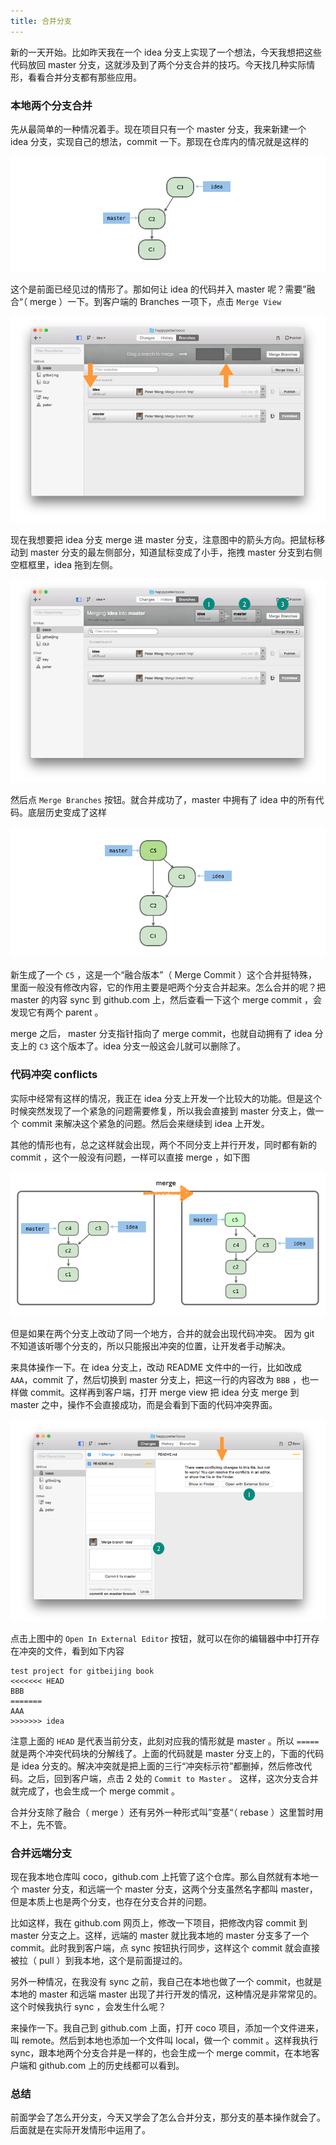 ```yaml
---
title: 合并分支
---
```


新的一天开始。比如昨天我在一个 idea 分支上实现了一个想法，今天我想把这些代码放回 master 分支，这就涉及到了两个分支合并的技巧。今天找几种实际情形，看看合并分支都有那些应用。


### 本地两个分支合并

先从最简单的一种情况着手。现在项目只有一个 master 分支，我来新建一个 idea 分支，实现自己的想法，commit 一下。那现在仓库内的情况就是这样的

![](images/merge/two_branches.png)

这个是前面已经见过的情形了。那如何让 idea 的代码并入 master 呢？需要”融合“（ merge ）一下。到客户端的 Branches 一项下，点击 `Merge View`


![](images/merge/merge_view.png)

现在我想要把 idea 分支 merge 进 master 分支，注意图中的箭头方向。把鼠标移动到 master 分支的最左侧部分，知道鼠标变成了小手，拖拽 master 分支到右侧空框框里，idea 拖到左侧。

![](images/merge/ready_to_merge.png)

然后点 `Merge Branches` 按钮。就合并成功了，master 中拥有了 idea 中的所有代码。底层历史变成了这样

![](images/merge/after_merge.png)

新生成了一个 `C5` ，这是一个“融合版本”（ Merge Commit ）这个合并挺特殊，里面一般没有修改内容，它的作用主要是吧两个分支合并起来。怎么合并的呢？把 master 的内容 sync 到 github.com 上，然后查看一下这个 merge commit ，会发现它有两个 parent 。

merge 之后， master 分支指针指向了 merge commit，也就自动拥有了 idea 分支上的 `C3` 这个版本了。idea 分支一般这会儿就可以删除了。

### 代码冲突 conflicts

实际中经常有这样的情况，我正在 idea 分支上开发一个比较大的功能。但是这个时候突然发现了一个紧急的问题需要修复，所以我会直接到 master 分支上，做一个 commit 来解决这个紧急的问题。然后会来继续到 idea 上开发。

其他的情形也有，总之这样就会出现，两个不同分支上并行开发，同时都有新的 commit ，这个一般没有问题，一样可以直接 merge ，如下图

![](images/merge/p_merge.png)

但是如果在两个分支上改动了同一个地方，合并的就会出现代码冲突。 因为 git 不知道该听哪个分支的，所以只能报出冲突的位置，让开发者手动解决。

来具体操作一下。在 idea 分支上，改动 README 文件中的一行，比如改成 `AAA`，commit 了，然后切换到 master 分支上，把这一行的内容改为 `BBB` ，也一样做 commit。这样再到客户端，打开 merge view 把 idea 分支 merge 到 master 之中，操作不会直接成功，而是会看到下面的代码冲突界面。

![](images/merge/conflicts_view.png)

点击上图中的 `Open In External Editor` 按钮，就可以在你的编辑器中中打开存在冲突的文件，看到如下内容

    test project for gitbeijing book
    <<<<<<< HEAD
    BBB
    =======
    AAA
    >>>>>>> idea

注意上面的 `HEAD` 是代表当前分支，此刻对应我的情形就是 master 。所以 `=====` 就是两个冲突代码块的分解线了。上面的代码就是 master 分支上的，下面的代码是 idea 分支的。解决冲突就是把上面的三行“冲突标示符”都删掉，然后修改代码。之后，回到客户端，点击 2 处的 `Commit to Master` 。 这样，这次分支合并就完成了，也会生成一个 merge commit 。

合并分支除了融合（ merge ）还有另外一种形式叫”变基“（ rebase ）这里暂时用不上，先不管。

### 合并远端分支

现在我本地仓库叫 coco，github.com 上托管了这个仓库。那么自然就有本地一个 master 分支，和远端一个 master 分支，这两个分支虽然名字都叫 master，但是本质上也是两个分支，也存在分支合并的问题。

比如这样，我在 github.com 网页上，修改一下项目，把修改内容 commit 到 master 分支之上。这样，远端的 master 就比我本地的 master 分支多了一个 commit。此时我到客户端，点 sync 按钮执行同步，这样这个 commit 就会直接被拉（ pull ）到我本地，这个是前面提过的。

另外一种情况，在我没有 sync 之前，我自己在本地也做了一个 commit，也就是本地的 master 和远端 master 出现了并行开发的情况，这种情况是非常常见的。这个时候我执行 sync ，会发生什么呢？

来操作一下。我自己到 github.com 上面，打开 coco 项目，添加一个文件进来，叫 remote。然后到本地也添加一个文件叫 local，做一个 commit 。这样我执行 sync，跟本地两个分支合并是一样的，也会生成一个 merge commit，在本地客户端和 github.com 上的历史线都可以看到。

### 总结
前面学会了怎么开分支，今天又学会了怎么合并分支，那分支的基本操作就会了。后面就是在实际开发情形中运用了。
